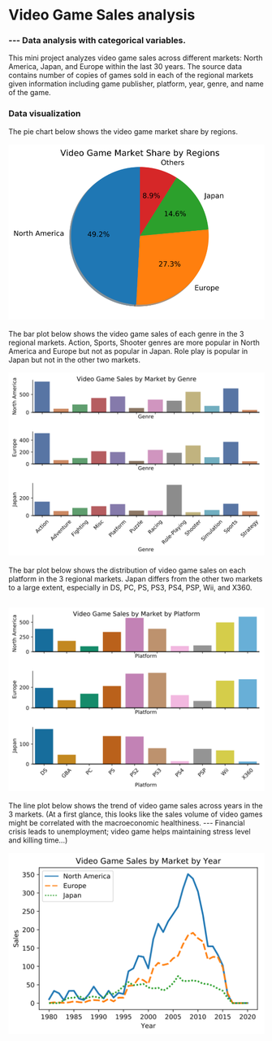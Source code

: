 # Video Game Sales analysis
### --- Data analysis with categorical variables.
This mini project analyzes video game sales across different markets: North America, Japan, and Europe within the last 30 years. The source data contains number of copies of games sold in each of the regional markets given information including game publisher, platform, year, genre, and name of the game. <br>

### Data visualization

The pie chart below shows the video game market share by regions. <br><br>
![svg](output_13_0.svg)
 <br><br>
The bar plot below shows the video game sales of each genre in the 3 regional markets. Action, Sports, Shooter genres are more popular in North America and Europe but not as popular in Japan. Role play is popular in Japan but not in the other two markets. <br><br>
![svg](output_8_0.svg)
 <br><br>
The bar plot below shows the distribution of video game sales on each platform in the 3 regional markets. Japan differs from the other two markets to a large extent, especially in DS, PC, PS, PS3, PS4, PSP, Wii, and X360. <br><br>

![svg](output_10_0.svg)
 <br><br>
The line plot below shows the trend of video game sales across years in the 3 markets. (At a first glance, this looks like the sales volume of video games might be correlated with the macroeconomic healthiness. --- Financial crisis leads to unemployment; video game helps maintaining stress level and killing time...) <br><br>
![svg](output_12_0.svg)
 <br><br>
